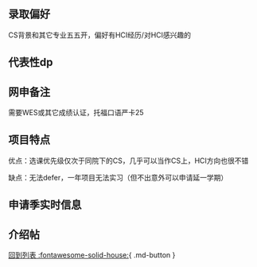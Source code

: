## 录取偏好

CS背景和其它专业五五开，偏好有HCI经历/对HCI感兴趣的

## 代表性dp

## 网申备注

需要WES或其它成绩认证，托福口语严卡25

## 项目特点

优点：选课优先级仅次于同院下的CS，几乎可以当作CS上，HCI方向也很不错

缺点：无法defer，一年项目无法实习（但不出意外可以申请延一学期）

## 申请季实时信息

## 介绍帖

[回到列表 :fontawesome-solid-house:](选校梯度.md){ .md-button }
